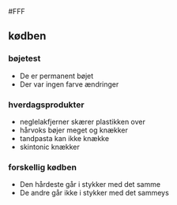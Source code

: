 #FFF 
## kødben 
### bøjetest
- De er permanent bøjet
- Der var ingen farve ændringer
### hverdagsprodukter
- neglelakfjerner skærer plastikken over
- hårvoks bøjer meget og knækker
- tandpasta kan ikke knække
- skintonic knækker

### forskellig kødben
- Den hårdeste går i stykker med det samme
- De andre går ikke i stykker med det sammeys